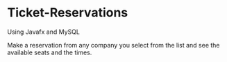 # Ticket-Reservations

Using Javafx and MySQL

Make a reservation from any company you select from the list and see the available seats and the times.

